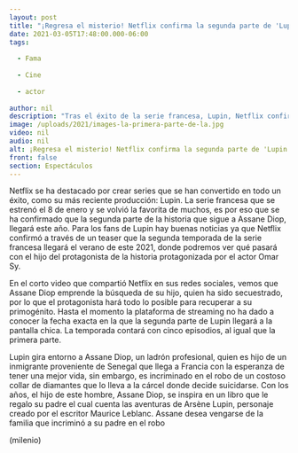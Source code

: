 ```yaml
---
layout: post
title: "¡Regresa el misterio! Netflix confirma la segunda parte de 'Lupin' con teaser"
date: 2021-03-05T17:48:00.000-06:00
tags:
  
  - Fama
  
  - Cine
  
  - actor
  
author: nil
description: "Tras el éxito de la serie francesa, Lupin, Netflix confirmó que muy pronto llegará a su plataforma la segunda parte de la historia de Assane Diop. "
image: /uploads/2021/images-la-primera-parte-de-la.jpg
video: nil
audio: nil
alt: ¡Regresa el misterio! Netflix confirma la segunda parte de 'Lupin' con teaser
front: false
section: Espectáculos
---
```


Netflix se ha destacado por crear series que se han convertido en todo un éxito, como su más reciente producción: Lupin. La serie francesa que se estrenó el 8 de enero y se volvió la favorita de muchos, es por eso que se ha confirmado que la segunda parte de la historia que sigue a Assane Diop, llegará este año. Para los fans de Lupin hay buenas noticias ya que Netflix confirmó a través de un teaser que la segunda temporada de la serie francesa llegará el verano de este 2021, donde podremos ver qué pasará con el hijo del protagonista de la historia protagonizada por el actor Omar Sy. 

En el corto video que compartió Netflix en sus redes sociales, vemos que Assane Diop emprende la búsqueda de su hijo, quien ha sido secuestrado, por lo que el protagonista hará todo lo posible para recuperar a su primogénito. Hasta el momento la plataforma de streaming no ha dado a conocer la fecha exacta en la que la segunda parte de Lupin llegará a la pantalla chica. La temporada contará con cinco episodios, al igual que la primera parte. 

Lupin gira entorno a Assane Diop, un ladrón profesional, quien es hijo de un inmigrante proveniente de Senegal que llega a Francia con la esperanza de tener una mejor vida, sin embargo, es incriminado en el robo de un costoso collar de diamantes que lo lleva a la cárcel donde decide suicidarse. Con los años, el hijo de este hombre, Assane Diop, se inspira en un libro que le regalo su padre el cual cuenta las aventuras de Arsène Lupin, personaje creado por el escritor Maurice Leblanc. Assane desea vengarse de la familia que incriminó a su padre en el robo 

(milenio)